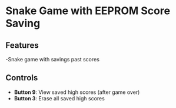# Snake Game with EEPROM Score Saving
## Features
-Snake game with savings past scores
## Controls
- **Button 9**: View saved high scores (after game over)
- **Button 3**: Erase all saved high scores
